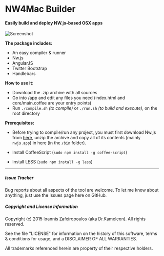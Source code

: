 # NW4Mac Builder

#### Easily build and deploy NW.js-based OSX apps

![Screenshot](http://s8.postimg.org/rurqjrn0l/Screen_Shot_2015_07_04_at_14_18_05.png)

**The package includes:**

- An easy compiler & runner
- Nw.js
- AngularJS
- Twitter Bootstrap
- Handlebars


**How to use it:**

- Download the .zip archive with all sources
- Go into /app and edit any files you need (index.html and core/main.coffee are your entry points)
- Run `./compile.sh` *(to compile)* or `./run.sh` *(to build and execute)*, on the root directory

**Prerequisites:**

- Before trying to compile/run any project, you must first download Nw.js from [here](http://dl.nwjs.io/v0.12.2/nwjs-v0.12.2-osx-x64.zip), unzip the archive and copy all of its contents (mainly `nwjs.app`) in here (in the `/bin` folder).

- Install CoffeeScript (`sudo npm install -g coffee-script`)

- Install LESS (`sudo npm install -g less`)

-----

##### Issue Tracker

Bug reports about all aspects of the tool are welcome. To let me know about anything, just use the Issues page here on GitHub.

##### Copyright and License Information

Copyright (c) 2015 Ioannis Zafeiropoulos (aka Dr.Kameleon). 
All rights reserved. 

See the file "LICENSE" for information on the history of this software, terms &
conditions for usage, and a DISCLAIMER OF ALL WARRANTIES.

All trademarks referenced herein are property of their respective holders.

